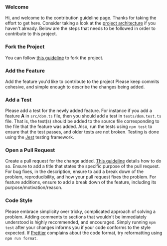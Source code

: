 ### Welcome

Hi, and welcome to the contribution guideline page. Thanks for taking the effort to get here. Consider taking a look at the [project architecture](https://github.com/ziord/robin/blob/master/ARCHITECTURE.md) if you haven't already.
Below are the steps that needs to be followed in order to contribute to this project.

### Fork the Project

You can follow [this guideline](https://docs.github.com/en/github/getting-started-with-github/fork-a-repo) to fork the project.


### Add the Feature

Add the feature you'd like to contribute to the project Please keep commits cohesive, and simple enough to describe the changes being added.


### Add a Test

Please add a test for the newly added feature.
For instance if you add a feature **A** in `src/dom.ts` file, then you should add a test in `tests/dom.test.ts` file. That is, the test(s) should be added to the source file corresponding to the file that the feature was added.
Also, run the tests using `npm test` to ensure that the test passes, and older tests are not broken. Testing is done using the [Jest](https://jestjs.io/) testing framework.



### Open a Pull Request

Create a pull request for the change added. [This guideline](https://docs.github.com/en/github/collaborating-with-issues-and-pull-requests/creating-a-pull-request) details how to do so.
Ensure to add a title that states the specific purpose of the pull request. For bug fixes, in the description, ensure to add a break down of the problem, reproducibility, and how your pull request fixes the problem. For feature additions, ensure to add a break down of the feature, including its purpose/motivation/reason.


### Code Style

Please embrace simplicity over tricky, complicated approach of solving a problem. Adding comments to sections that wouldn't be immediately understood is highly recommended, and encouraged. Simply running `npm test` after your changes informs you if your code conforms to the style expected.
If [Prettier](https://prettier.io/) complains about the code format, try reformatting using `npm run format`.
